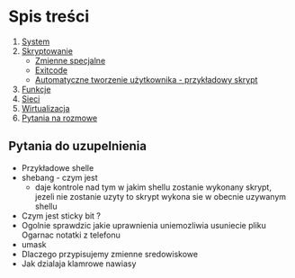 # Spis treści
1. [System](https://github.com/mariuszkuswik/Nauka/blob/main/Bash/Bash.md#system-linux)
2. [Skryptowanie](https://github.com/mariuszkuswik/Nauka/blob/main/Bash/Bash.md#skryptowanie)
	- [Zmienne specjalne](https://github.com/mariuszkuswik/Nauka/blob/main/Bash/Bash.md#zmienne-specjalne)
	- [Exitcode](https://github.com/mariuszkuswik/Nauka/blob/main/Bash/Bash.md#exitcode)
	- [Automatyczne tworzenie użytkownika - przykładowy skrypt](https://github.com/mariuszkuswik/Nauka/blob/main/Bash/Bash.md#automatyczne-tworzenie-u%C5%BCytkownika)
3. [Funkcje](https://github.com/mariuszkuswik/Nauka/blob/main/Bash/Bash.md#funkcje)
4. [Sieci](https://github.com/mariuszkuswik/Nauka/blob/main/Bash/Bash.md#sieci)
5. [Wirtualizacja](https://github.com/mariuszkuswik/Nauka/blob/main/Bash/Bash.md#wirtualizacja)
6. [Pytania na rozmowe](https://github.com/mariuszkuswik/Nauka/blob/main/Bash/Bash.md#pytania-na-rozmow%C4%99)  

## Pytania do uzupelnienia 

- Przykładowe shelle 
- shebang - czym jest
	-  daje kontrole nad tym w jakim shellu zostanie wykonany skrypt, jezeli nie zostanie uzyty to skrypt wykona sie w obecnie uzywanym shellu 
- Czym jest sticky bit ? 
- Ogolnie sprawdzic jakie uprawnienia uniemozliwia usuniecie pliku 
Ogarnac notatki z telefonu 
- umask 
- Dlaczego przypisujemy zmienne sredowiskowe 
- Jak dzialaja klamrowe nawiasy 
